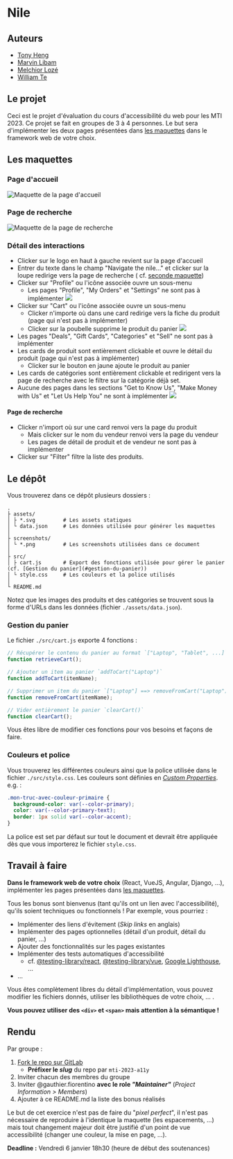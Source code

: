 # Nile

## Auteurs
- [Tony Heng](https://github.com/TonyHg)
- [Marvin Libam](https://github.com/reddcarp)
- [Melchior Lozé](https://github.com/HydroMesange)
- [William Te](https://github.com/Hichida)

## Le projet

Ceci est le projet d'évaluation du cours d'accessibilité du web pour les MTI 2023. Ce projet se fait en groupes de 3 à 4
personnes. Le but sera d'implémenter les deux pages présentées dans [les maquettes](#les-maquettes) dans le framework
web de votre choix.

## Les maquettes

### Page d'accueil
![Maquette de la page d'accueil](screenshots/homepage.png "Home Page")
### Page de recherche
![Maquette de la page de recherche](screenshots/searchpage.png "Search Page")

### Détail des interactions

- Clicker sur le logo en haut à gauche revient sur la page d'accueil
- Entrer du texte dans le champ "Navigate the nile..." et clicker sur la loupe redirige vers la page de recherche (
  cf. [seconde maquette](#page-de-recherche))
- Clicker sur "Profile" ou l'icône associée ouvre un sous-menu
  - Les pages "Profile", "My Orders" et "Settings" ne sont pas à implémenter
![](screenshots/Profile.png)
- Clicker sur "Cart" ou l'icône associée ouvre un sous-menu
  - Clicker n'importe où dans une card redirige vers la fiche du produit (page qui n'est pas à implémenter)
  - Clicker sur la poubelle supprime le produit du panier
![](screenshots/cart.png)
- Les pages "Deals", "Gift Cards", "Categories" et "Sell" ne sont pas à implémenter
- Les cards de produit sont entièrement clickable et ouvre le détail du produit (page qui n'est pas à implémenter)
  - Clicker sur le bouton en jaune ajoute le produit au panier
- Les cards de catégories sont entièrement clickable et redirigent vers la page de recherche avec le filtre sur la catégorie déjà set.
- Aucune des pages dans les sections "Get to Know Us", "Make Money with Us" et "Let Us Help You" ne sont à implémenter
![](screenshots/foot.png)

#### Page de recherche

- Clicker n'import où sur une card renvoi vers la page du produit
    - Mais clicker sur le nom du vendeur renvoi vers la page du vendeur
    - Les pages de détail de produit et de vendeur ne sont pas à implémenter
- Clicker sur "Filter" filtre la liste des produits.

## Le dépôt

Vous trouverez dans ce dépôt plusieurs dossiers :

```shell
.
├ assets/
│ ├ *.svg         # Les assets statiques
│ └ data.json     # Les données utilisée pour générer les maquettes
│
├ screenshots/
│ └ *.png         # Les screenshots utilisées dans ce document
│
├ src/
│ ├ cart.js       # Export des fonctions utilisée pour gérer le panier (cf. [Gestion du panier](#gestion-du-panier))
│ └ style.css     # Les couleurs et la police utilisés
│
└ README.md
```

Notez que les images des produits et des catégories se trouvent sous la forme d'URLs dans les données
(fichier `./assets/data.json`).

### Gestion du panier

Le fichier `./src/cart.js` exporte 4 fonctions :

```js
// Récupérer le contenu du panier au format `["Laptop", "Tablet", ...]`
function retrieveCart();

// Ajouter un item au panier `addToCart("Laptop")`
function addToCart(itemName);

// Supprimer un item du panier `["Laptop"] ==> removeFromCart("Laptop") ==> []`
function removeFromCart(itemName);

// Vider entièrement le panier `clearCart()`
function clearCart();
```

Vous êtes libre de modifier ces fonctions pour vos besoins et façons de faire.

### Couleurs et police

Vous trouverez les différentes couleurs ainsi que la police utilisée dans le fichier `./src/style.css`.
Les couleurs sont définies en [_Custom Properties_](https://developer.mozilla.org/en-US/docs/Web/CSS/--*).
e.g. :
```css
.mon-truc-avec-couleur-primaire {
  background-color: var(--color-primary);
  color: var(--color-primary-text);
  border: 1px solid var(--color-accent);
}
```
La police est set par défaut sur tout le document et devrait être appliquée dès que vous importerez le fichier `style.css`.

## Travail à faire

**Dans le framework web de votre choix** (React, VueJS, Angular, Django, ...), implémenter les pages présentées dans [les maquettes](#les-maquettes).

Tous les bonus sont bienvenus (tant qu'ils ont un lien avec l'accessibilité), qu'ils soient techniques ou fonctionnels !
Par exemple, vous pourriez :
  - Implémenter des liens d'évitement (_Skip links_ en anglais)
  - Implémenter des pages optionnelles (détail d'un produit, détail du panier, ...)
  - Ajouter des fonctionnalités sur les pages existantes
  - Implémenter des tests automatiques d'accessibilité
    - cf. [@testing-library/react](https://testing-library.com/docs/react-testing-library/intro/), [@testing-library/vue](https://testing-library.com/docs/vue-testing-library/intro/), [Google Lighthouse](https://github.com/GoogleChrome/lighthouse-ci), ...
  - ...

Vous êtes complètement libres du détail d'implémentation, vous pouvez modifier les fichiers donnés, utiliser les bibliothèques de votre choix, ... .

**Vous pouvez utiliser des `<div>` et `<span>` mais attention à la sémantique !**

## Rendu

Par groupe :
1) [Fork le repo sur GitLab](https://gitlab.cri.epita.fr/gauthier.fiorentino/mti2023-a11y-nile/-/forks/new)
    - **Préfixer le *slug*** du repo par `mti-2023-a11y`
2) Inviter chacun des membres du groupe
3) Inviter @gauthier.fiorentino **avec le role *"Maintainer"*** (*Project Information > Members*)
4) Ajouter à ce README.md la liste des bonus réalisés

Le but de cet exercice n'est pas de faire du "_pixel perfect_",
il n'est pas nécessaire de reproduire à l'identique la maquette (les espacements, ...)
mais tout changement majeur doit être justifié d'un point de vue accessibilité (changer une couleur, la mise en page, ...).

**Deadline :** Vendredi 6 janvier 18h30 (heure de début des soutenances)
